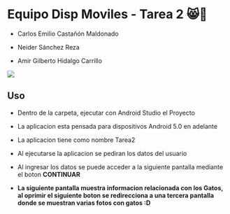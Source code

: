 # **Equipo Disp Moviles - Tarea 2** 😸📱

- Carlos Emilio Castañón Maldonado  

- Neider Sánchez Reza

- Amir Gilberto Hidalgo Carrillo

[![](https://media.tenor.com/SDwGg31pp4AAAAAC/maxwell-the-cat-maxwell.gif)](https://www.youtube.com/watch?v=_yqSbnbUsj4)

## **Uso**
- Dentro de la carpeta, ejecutar con Android Studio el Proyecto
- La aplicacion esta pensada para dispositivos Android 5.0 en adelante
- La aplicacion tiene como nombre Tarea2

- Al ejecutarse la aplicacion se pediran los datos del usuario 
- Al ingresar los datos se puede acceder a la siguiente pantalla mediante el boton <b> CONTINUAR <b>
- La siguiente pantalla muestra informacion relacionada con los Gatos, al oprimir el siguiente boton se redirecciona a una tercera pantalla donde se muestran varias fotos con gatos :D
